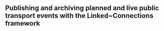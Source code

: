 ## Publishing and archiving planned and live public transport events with the Linked~Connections framework
